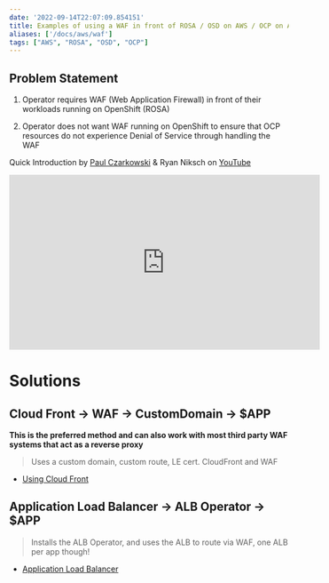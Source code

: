 ```yaml
---
date: '2022-09-14T22:07:09.854151'
title: Examples of using a WAF in front of ROSA / OSD on AWS / OCP on AWS
aliases: ['/docs/aws/waf']
tags: ["AWS", "ROSA", "OSD", "OCP"]
---
```

## Problem Statement

1. Operator requires WAF (Web Application Firewall) in front of their workloads running on OpenShift (ROSA)

1. Operator does not want WAF running on OpenShift to ensure that OCP resources do not experience Denial of Service through handling the WAF

Quick Introduction by [Paul Czarkowski](https://twitter.com/pczarkowski) & Ryan Niksch on [YouTube](https://youtu.be/-HorEsl2ho4)

<iframe width="560" height="315" src="https://www.youtube.com/embed/-HorEsl2ho4" title="YouTube video player" frameborder="0" allow="accelerometer; autoplay; clipboard-write; encrypted-media; gyroscope; picture-in-picture" allowfullscreen></iframe>

# Solutions

## Cloud Front -> WAF -> CustomDomain -> $APP

**This is the preferred method and can also work with most third party WAF systems that act as a reverse proxy**

> Uses a custom domain, custom route, LE cert. CloudFront and WAF

* [Using Cloud Front](./cloud-front)

## Application Load Balancer -> ALB Operator -> $APP

> Installs the ALB Operator, and uses the ALB to route via WAF, one ALB per app though!

* [Application Load Balancer](./alb)
